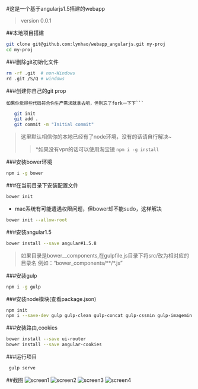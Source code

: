 #这是一个基于angularjs1.5搭建的webapp
> version 0.0.1

##本地项目搭建
```bash
git clone git@github.com:lynhao/webapp_angularjs.git my-proj
cd my-proj
```
###删除git初始化文件
```bash
rm -rf .git  # non-Windows
rd .git /S/Q # windows
```
###创建你自己的git prop
 ```
 如果你觉得些代码符合你生产需求就拿去吧，但别忘了fork一下下```
 ```
 
 ```bash
	git init
	git add .
	git commit -m "Initial commit"
 ```
> 这里默认相信你的本地已经有了node环境，没有的话请自行解决~
> > *如果没有vpn的话可以使用淘宝镜 ```npm i -g install```

###安装bower环境
```bash
npm i -g bower 
```
###在当前目录下安装配置文件
```bash
bower init 
```
- mac系统有可能遭遇权限问题，但bower却不能sudo，这样解决
```bash
bower init --allow-root
```

###安装angular1.5
```bash
bower install --save angular#1.5.8
```
>如果目录是bower__components,在gulpfile.js目录下将src/改为相对应的目录名 例如：“bower_components/**/*.js”

###安装gulp
```bash
npm i -g gulp
```
###安装node模块(查看package.json)
```bash
npm init
npm i --save-dev gulp gulp-clean gulp-concat gulp-cssmin gulp-imagemin gulp-less gulp-load-plugins gulp-plumber gulp-uglify open

```
###安装路由,cookies
```bash
bower install --save ui-router
bower install --save angular-cookies
```

###运行项目
```bash
 gulp serve
```
##截图
![screen1](https://github.com/lynhao/ImageStorage/blob/master/picture/1.png?raw=true)
![screen2](https://github.com/lynhao/ImageStorage/blob/master/picture/2.png?raw=true)
![screen3](https://github.com/lynhao/ImageStorage/blob/master/picture/3.png?raw=true)
![screen4](https://github.com/lynhao/ImageStorage/blob/master/picture/4.png?raw=true)
